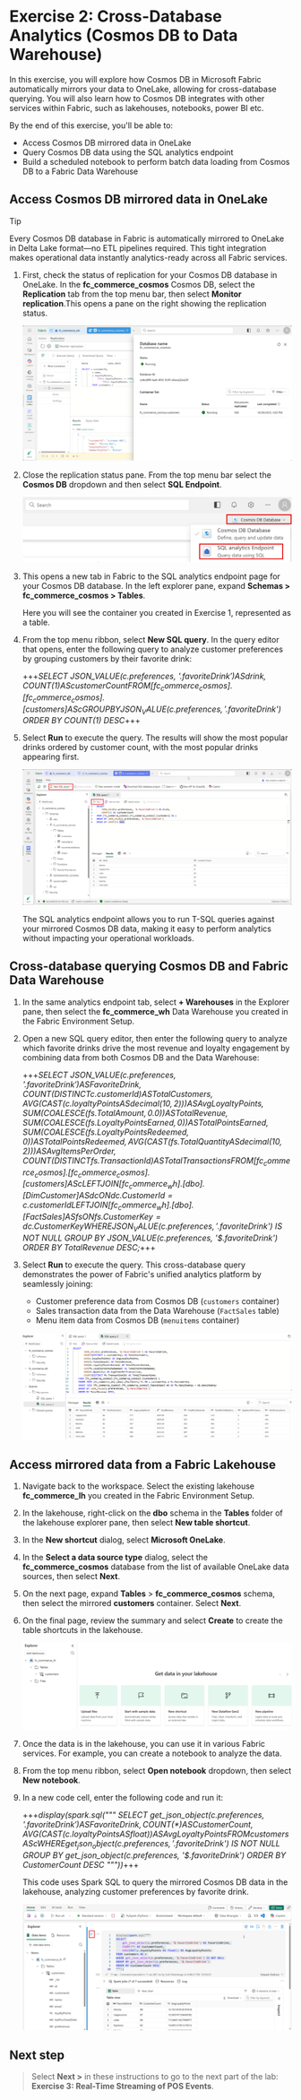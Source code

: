 # Exercise 2: Cross-Database Analytics (Cosmos DB to Data Warehouse)

In this exercise, you will explore how Cosmos DB in Microsoft Fabric automatically mirrors your data to OneLake, allowing for cross-database querying. You will also learn how to Cosmos DB integrates with other services within Fabric, such as lakehouses, notebooks, power BI etc.

By the end of this exercise, you'll be able to:

- Access Cosmos DB mirrored data in OneLake
- Query Cosmos DB data using the SQL analytics endpoint
- Build a scheduled notebook to perform batch data loading from Cosmos DB to a Fabric Data Warehouse

## Access Cosmos DB mirrored data in OneLake

>[!TIP]
>Every Cosmos DB database in Fabric is automatically mirrored to OneLake in Delta Lake format—no ETL pipelines required. This tight integration makes operational data instantly analytics-ready across all Fabric services.

1. First, check the status of replication for your Cosmos DB database in OneLake. In the **fc_commerce_cosmos** Cosmos DB, select the **Replication** tab from the top menu bar, then select **Monitor replication**.This opens a pane on the right showing the replication status.

    ![Screenshot showing the replication status of Cosmos DB in OneLake](media/cosmos-db-replication-status.png)

1. Close the replication status pane. From the top menu bar select the **Cosmos DB** dropdown and then select **SQL Endpoint**.

    ![Screenshot showing how to access the SQL Endpoint for Cosmos DB in Microsoft Fabric](media/cosmos-db-sql-endpoint.png)

1. This opens a new tab in Fabric to the SQL analytics endpoint page for your Cosmos DB database. In the left explorer pane, expand **Schemas > fc_commerce_cosmos > Tables**.

    Here you will see the container you created in Exercise 1, represented as a table.

1. From the top menu ribbon, select **New SQL query**. In the query editor that opens, enter the following query to analyze customer preferences by grouping customers by their favorite drink:

    +++*SELECT
            JSON_VALUE(c.preferences, '$.favoriteDrink') AS drink,
            COUNT(1) AS customerCount
        FROM [fc_commerce_cosmos].[fc_commerce_cosmos].[customers] AS c
        GROUP BY JSON_VALUE(c.preferences, '$.favoriteDrink')
        ORDER BY COUNT(1) DESC*+++

1. Select **Run** to execute the query. The results will show the most popular drinks ordered by customer count, with the most popular drinks appearing first.

    ![Screenshot showing the results of the customer preferences query](media/customer-preferences-query-results.png)

    The SQL analytics endpoint allows you to run T-SQL queries against your mirrored Cosmos DB data, making it easy to perform analytics without impacting your operational workloads.

## Cross-database querying Cosmos DB and Fabric Data Warehouse

1. In the same analytics endpoint tab, select **+ Warehouses** in the Explorer pane, then select the **fc_commerce_wh** Data Warehouse you created in the Fabric Environment Setup.

1. Open a new SQL query editor, then enter the following query to analyze which favorite drinks drive the most revenue and loyalty engagement by combining data from both Cosmos DB and the Data Warehouse:

    +++*SELECT
        JSON_VALUE(c.preferences, '$.favoriteDrink') AS FavoriteDrink,
        COUNT(DISTINCT c.customerId) AS TotalCustomers,
        AVG(CAST(c.loyaltyPoints AS decimal(10,2))) AS AvgLoyaltyPoints,
        SUM(COALESCE(fs.TotalAmount, 0.0)) AS TotalRevenue,
        SUM(COALESCE(fs.LoyaltyPointsEarned, 0)) AS TotalPointsEarned,
        SUM(COALESCE(fs.LoyaltyPointsRedeemed, 0)) AS TotalPointsRedeemed,
        AVG(CAST(fs.TotalQuantity AS decimal(10,2))) AS AvgItemsPerOrder,
        COUNT(DISTINCT fs.TransactionId) AS TotalTransactions
    FROM [fc_commerce_cosmos].[fc_commerce_cosmos].[customers] AS c
    LEFT JOIN [fc_commerce_wh].[dbo].[DimCustomer] AS dc
        ON dc.CustomerId = c.customerId
    LEFT JOIN [fc_commerce_wh].[dbo].[FactSales] AS fs
        ON fs.CustomerKey = dc.CustomerKey
    WHERE JSON_VALUE(c.preferences, '$.favoriteDrink') IS NOT NULL
    GROUP BY JSON_VALUE(c.preferences, '$.favoriteDrink')
    ORDER BY TotalRevenue DESC;*+++

1. Select **Run** to execute the query. This cross-database query demonstrates the power of Fabric's unified analytics platform by seamlessly joining:
    - Customer preference data from Cosmos DB (`customers` container)
    - Sales transaction data from the Data Warehouse (`FactSales` table)
    - Menu item data from Cosmos DB (`menuitems` container)

    ![Screenshot showing the results of the cross-database query](media/cross-database-query-results.png)

## Access mirrored data from a Fabric Lakehouse

1. Navigate back to the workspace. Select the existing lakehouse **fc_commerce_lh** you created in the Fabric Environment Setup.

1. In the lakehouse, right-click on the **dbo** schema in the **Tables** folder of the lakehouse explorer pane, then select **New table shortcut**.

1. In the **New shortcut** dialog, select **Microsoft OneLake**.

1. In the **Select a data source type** dialog, select the **fc_commerce_cosmos** database from the list of available OneLake data sources, then select **Next**.

1. On the next page, expand **Tables** > **fc_commerce_cosmos** schema, then select the mirrored **customers** container. Select **Next**.

1. On the final page, review the summary and select **Create** to create the table shortcuts in the lakehouse.

    ![Screenshot showing the lakehouse table shortcuts created](media/lakehouse-table-shortcuts-created.png)

1. Once the data is in the lakehouse, you can use it in various Fabric services. For example, you can create a notebook to analyze the data.

1. From the top menu ribbon, select **Open notebook** dropdown, then select **New notebook**.

1. In a new code cell, enter the following code and  run it:

    +++*display(spark.sql("""
SELECT
    get_json_object(c.preferences, '$.favoriteDrink') AS FavoriteDrink,
    COUNT(*) AS CustomerCount,
    AVG(CAST(c.loyaltyPoints AS float)) AS AvgLoyaltyPoints
FROM customers AS c
WHERE get_json_object(c.preferences, '$.favoriteDrink') IS NOT NULL
GROUP BY get_json_object(c.preferences, '$.favoriteDrink')
ORDER BY CustomerCount DESC
"""))*+++

    This code uses Spark SQL to query the mirrored Cosmos DB data in the lakehouse, analyzing customer preferences by favorite drink.

    ![Screenshot showing the notebook results analyzing customer preferences](media/lakehouse-notebook-customer-preferences.png)

## Next step

> Select **Next >** in these instructions to go to the next part of the lab: **Exercise 3: Real-Time Streaming of POS Events**.

